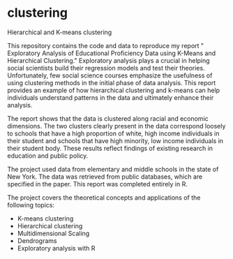 # clustering
Hierarchical and K-means clustering

This repository contains the code and data to reproduce my report " Exploratory Analysis of Educational Proficiency Data using K-Means and Hierarchical Clustering." Exploratory analysis plays a crucial in helping social scientists build their regression models and test their theories. Unfortunately, few social science courses emphasize the usefulness of using clustering methods in the initial phase of data analysis. This report provides an example of how hierarchical clustering and k-means can help individuals understand patterns in the data and ultimately enhance their analysis. 

The report shows that the data is clustered along racial and economic dimensions. The two clusters clearly present in the data correspond loosely to schools that have a high proportion of white, high income individuals in their student and schools that have high minority, low income individuals in their student body. These results reflect findings of existing research in education and public policy. 

The project used data from elementary and middle schools in the state of New York. The data was retrieved from public databases, which are specified in the paper.  This report was completed entirely in R.

The project covers the theoretical concepts and applications of the following topics:

-	K-means clustering
-	Hierarchical clustering
-	Multidimensional Scaling
-	Dendrograms
-	Exploratory analysis with R
